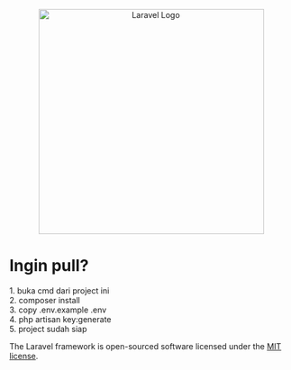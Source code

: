 <p align="center"><a href="https://laravel.com" target="_blank"><img src="https://raw.githubusercontent.com/laravel/art/master/logo-lockup/5%20SVG/2%20CMYK/1%20Full%20Color/laravel-logolockup-cmyk-red.svg" width="400" alt="Laravel Logo"></a></p>

<h1>Ingin pull?</h1>
<p>
    1. buka cmd dari project ini <br>
    2. composer install <br>
    3. copy .env.example .env <br>
    4. php artisan key:generate <br>
    5. project sudah siap <br>
</p>


The Laravel framework is open-sourced software licensed under the [MIT license](https://opensource.org/licenses/MIT).